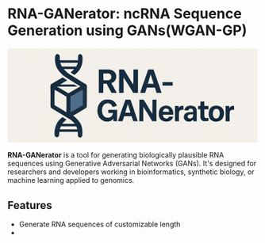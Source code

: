<!-- # GANbert-RNA -->
<!-- ## Project Schema -->
<!-- ![Diagram](Project_schema/project.drawio.svg) -->

# RNA-GANerator: ncRNA Sequence Generation using GANs(WGAN-GP)
![Logo](Project_schema/logos.png)

**RNA-GANerator** is a tool for generating biologically plausible RNA sequences using Generative Adversarial Networks (GANs). It's designed for researchers and developers working in bioinformatics, synthetic biology, or machine learning applied to genomics.

## Features

- Generate RNA sequences of customizable length
- 


